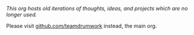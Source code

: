 
_This org hosts old iterations of thoughts, ideas, and projects which are no longer used._

Please visit [github.com/teamdrumwork](https://github.com/teamdrumwork) instead, the main org.
